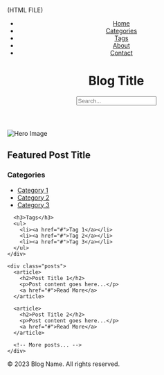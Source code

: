 (HTML FILE)
<!DOCTYPE html>
<html>
<head>
  <title>Blog Page</title>
  <link rel="stylesheet" type="text/css" href="style.css">
</head>
<body>
  <header>
    <nav>
      <ul>
        <li><a href="#">Home</a></li>
        <li><a href="#">Categories</a></li>
        <li><a href="#">Tags</a></li>
        <li><a href="#">About</a></li>
        <li><a href="#">Contact</a></li>
      </ul>
    </nav>
    <h1>Blog Title</h1>
    <input type="text" placeholder="Search...">
  </header>
  
  <section class="hero">
    <img src="hero-image.jpg" alt="Hero Image">
    <h2>Featured Post Title</h2>
  </section>
  
  <section class="content">
    <div class="sidebar">
      <h3>Categories</h3>
      <ul>
        <li><a href="#">Category 1</a></li>
        <li><a href="#">Category 2</a></li>
        <li><a href="#">Category 3</a></li>
      </ul>
      
      <h3>Tags</h3>
      <ul>
        <li><a href="#">Tag 1</a></li>
        <li><a href="#">Tag 2</a></li>
        <li><a href="#">Tag 3</a></li>
      </ul>
    </div>
    
    <div class="posts">
      <article>
        <h2>Post Title 1</h2>
        <p>Post content goes here...</p>
        <a href="#">Read More</a>
      </article>
      
      <article>
        <h2>Post Title 2</h2>
        <p>Post content goes here...</p>
        <a href="#">Read More</a>
      </article>
      
      <!-- More posts... -->
    </div>
  </section>
  
  <footer>
    <p>&copy; 2023 Blog Name. All rights reserved.</p>
  </footer>
</body>
</html>
